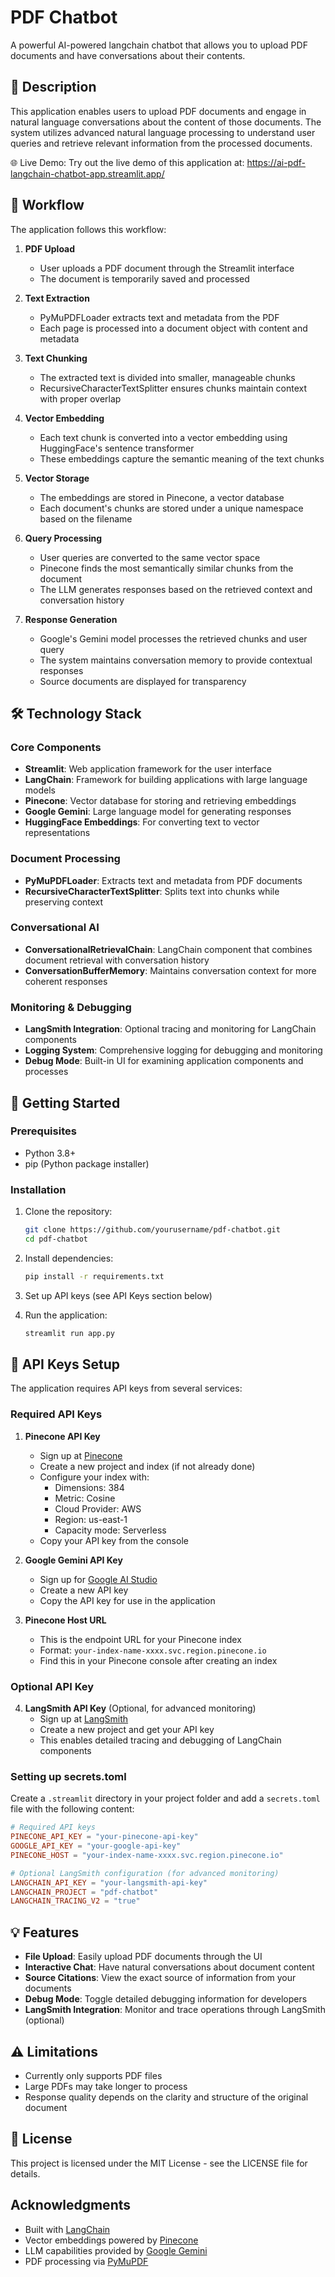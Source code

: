 # PDF Chatbot

A powerful AI-powered langchain chatbot that allows you to upload PDF documents and have conversations about their contents.



## 📝 Description

This application enables users to upload PDF documents and engage in natural language conversations about the content of those documents. The system utilizes advanced natural language processing to understand user queries and retrieve relevant information from the processed documents.

🌐 Live Demo:
Try out the live demo of this application at:
https://ai-pdf-langchain-chatbot-app.streamlit.app/

## 🔄 Workflow

The application follows this workflow:

1. **PDF Upload**
   - User uploads a PDF document through the Streamlit interface
   - The document is temporarily saved and processed

2. **Text Extraction**
   - PyMuPDFLoader extracts text and metadata from the PDF
   - Each page is processed into a document object with content and metadata

3. **Text Chunking**
   - The extracted text is divided into smaller, manageable chunks
   - RecursiveCharacterTextSplitter ensures chunks maintain context with proper overlap

4. **Vector Embedding**
   - Each text chunk is converted into a vector embedding using HuggingFace's sentence transformer
   - These embeddings capture the semantic meaning of the text chunks

5. **Vector Storage**
   - The embeddings are stored in Pinecone, a vector database
   - Each document's chunks are stored under a unique namespace based on the filename

6. **Query Processing**
   - User queries are converted to the same vector space
   - Pinecone finds the most semantically similar chunks from the document
   - The LLM generates responses based on the retrieved context and conversation history

7. **Response Generation**
   - Google's Gemini model processes the retrieved chunks and user query
   - The system maintains conversation memory to provide contextual responses
   - Source documents are displayed for transparency

## 🛠️ Technology Stack

### Core Components

- **Streamlit**: Web application framework for the user interface
- **LangChain**: Framework for building applications with large language models
- **Pinecone**: Vector database for storing and retrieving embeddings
- **Google Gemini**: Large language model for generating responses
- **HuggingFace Embeddings**: For converting text to vector representations

### Document Processing

- **PyMuPDFLoader**: Extracts text and metadata from PDF documents
- **RecursiveCharacterTextSplitter**: Splits text into chunks while preserving context

### Conversational AI

- **ConversationalRetrievalChain**: LangChain component that combines document retrieval with conversation history
- **ConversationBufferMemory**: Maintains conversation context for more coherent responses

### Monitoring & Debugging

- **LangSmith Integration**: Optional tracing and monitoring for LangChain components
- **Logging System**: Comprehensive logging for debugging and monitoring
- **Debug Mode**: Built-in UI for examining application components and processes

## 🚀 Getting Started

### Prerequisites

- Python 3.8+
- pip (Python package installer)

### Installation

1. Clone the repository:
   ```bash
   git clone https://github.com/yourusername/pdf-chatbot.git
   cd pdf-chatbot
   ```

2. Install dependencies:
   ```bash
   pip install -r requirements.txt
   ```

3. Set up API keys (see API Keys section below)

4. Run the application:
   ```bash
   streamlit run app.py
   ```

## 🔑 API Keys Setup

The application requires API keys from several services:

### Required API Keys

1. **Pinecone API Key**
   - Sign up at [Pinecone](https://app.pinecone.io)
   - Create a new project and index (if not already done)
   - Configure your index with:
     - Dimensions: 384
     - Metric: Cosine
     - Cloud Provider: AWS
     - Region: us-east-1
     - Capacity mode: Serverless
   - Copy your API key from the console

2. **Google Gemini API Key**
   - Sign up for [Google AI Studio](https://makersuite.google.com/app/apikey)
   - Create a new API key
   - Copy the API key for use in the application

3. **Pinecone Host URL**
   - This is the endpoint URL for your Pinecone index
   - Format: `your-index-name-xxxx.svc.region.pinecone.io`
   - Find this in your Pinecone console after creating an index

### Optional API Key

4. **LangSmith API Key** (Optional, for advanced monitoring)
   - Sign up at [LangSmith](https://smith.langchain.com)
   - Create a new project and get your API key
   - This enables detailed tracing and debugging of LangChain components

### Setting up secrets.toml

Create a `.streamlit` directory in your project folder and add a `secrets.toml` file with the following content:

```toml
# Required API keys
PINECONE_API_KEY = "your-pinecone-api-key"
GOOGLE_API_KEY = "your-google-api-key"
PINECONE_HOST = "your-index-name-xxxx.svc.region.pinecone.io"

# Optional LangSmith configuration (for advanced monitoring)
LANGCHAIN_API_KEY = "your-langsmith-api-key"
LANGCHAIN_PROJECT = "pdf-chatbot"
LANGCHAIN_TRACING_V2 = "true"
```

## 💡 Features

- **File Upload**: Easily upload PDF documents through the UI
- **Interactive Chat**: Have natural conversations about document content
- **Source Citations**: View the exact source of information from your documents
- **Debug Mode**: Toggle detailed debugging information for developers
- **LangSmith Integration**: Monitor and trace operations through LangSmith (optional)

## ⚠️ Limitations

- Currently only supports PDF files
- Large PDFs may take longer to process
- Response quality depends on the clarity and structure of the original document

## 📜 License

This project is licensed under the MIT License - see the LICENSE file for details.

## Acknowledgments

- Built with [LangChain](https://langchain.com)
- Vector embeddings powered by [Pinecone](https://www.pinecone.io)
- LLM capabilities provided by [Google Gemini](https://ai.google.dev/)
- PDF processing via [PyMuPDF](https://pymupdf.readthedocs.io)
